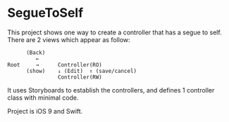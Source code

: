 # SegueToSelf

This project shows one way to create a controller that has a segue to self. There are 2 views which appear as follow:

```
      (Back)
         ←
Root     →      Controller(RO) 
      (show)    ↓ (Edit)  ↑ (save/cancel)
                Controller(RW)  
```

It uses Storyboards to establish the controllers, and defines 1 controller class with minimal code.

Project is iOS 9 and Swift.

